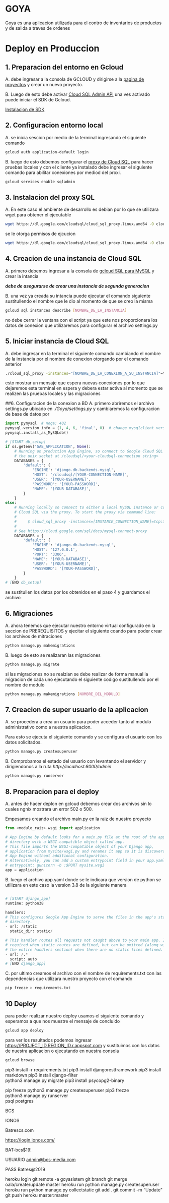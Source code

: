 # GOYA

Goya es una aplicacion utilizada para el contro de inventarios de productos y de salida a traves de ordenes

# Deploy en Produccion
## 1. Preparacion del entorno en Gcloud

A. debe ingresar a la consola de GCLOUD y dirigirse a la [pagina de proyectos](https://console.cloud.google.com/projectselector2/home/dashboard?hl=es-419&_ga=2.57351530.1519666507.1603669465-840240528.1584889811) y crear un nuevo proyecto.

B. Luego de esto debe activar  [Cloud SQL Admin API](https://console.cloud.google.com/flows/enableapi?apiid=sqladmin.googleapis.com&hl=es-419&_ga=2.265369295.1519666507.1603669465-840240528.1584889811) una ves activado puede iniciar el SDK de Gcloud.

[Instalacion de SDK](https://cloud.google.com/sdk/docs/install?hl=es-419)

## 2. Configuracion entorno local

A. se inicia sescion por medio de la terminal ingresando el siguiente comando

```bash
gcloud auth application-default login
```

B. luego de esto debemos configurar el [proxy de Cloud SQL](https://cloud.google.com/sql/docs/mysql/sql-proxy?hl=es-419) para hacer pruebas locales y con el cliente ya instalado debe ingresar el siguiente comando para abilitar conexiones por mediod del proxi.

```bash
gcloud services enable sqladmin
```

## 3. Instalacion del proxy SQL

A. En este caso el ambiente de desarrollo es debian por lo que se utilizara wget para obtener el ejecutable 

```bash 
wget https://dl.google.com/cloudsql/cloud_sql_proxy.linux.amd64 -O cloud_sql_proxy
```

se le otorga permisos de ejcucion 

```bash
wget https://dl.google.com/cloudsql/cloud_sql_proxy.linux.amd64 -O cloud_sql_proxy
```

## 4. Creacion de una instancia de Cloud SQL

A. primero debemos ingresar a la consola de [gcloud SQL  para MySQL](https://cloud.google.com/sql/docs/mysql/create-instance?hl=es-419) y crear la intancia

***debe de asegurarse de crear una instancia de segunda generacion***

B. una vez ya creada su intancia puede ejecutar el comando siguiente sustitullendo el nombre que le dio al momento de que se creo la misma

```bash
gcloud sql instances describe [NOMBRE_DE_LA_INSTANCIA]
```
no debe cerrar la ventana con el script ya que este nos proporcionara los datos de conexion que utilizaremos para configurar el archivo settings.py

## 5. Iniciar instancia de Cloud SQL 
A. debe ingresar en la terminal el siguiente comando cambiando el nombre de la instancia por el nombre de conexion otorgando por el comando anterior
```bash
./cloud_sql_proxy -instances="[NOMBRE_DE_LA_CONEXION_A_SU_INSTANCIA]"=tcp:3306
```
esto mostrar un mensaje que espera nuevas conexiones por lo que dejaremos esta terminal en espera y debera estar activa al momento que se realizen las pruebas locales y las migraciones

##6. Configuracion de la conexion a BD
A. primero abriremos el archivo settings.py ubicado en *./Goya/settings.py* y cambiaremos la configuracion de base de datos por 

```python
import pymysql  # noqa: 402
pymysql.version_info = (1, 4, 6, 'final', 0)  # change mysqlclient version
pymysql.install_as_MySQLdb()

# [START db_setup]
if os.getenv('GAE_APPLICATION', None):
    # Running on production App Engine, so connect to Google Cloud SQL using
    # the unix socket at /cloudsql/<your-cloudsql-connection string>
    DATABASES = {
        'default': {
            'ENGINE': 'django.db.backends.mysql',
            'HOST': '/cloudsql/[YOUR-CONNECTION-NAME]',
            'USER': '[YOUR-USERNAME]',
            'PASSWORD': '[YOUR-PASSWORD]',
            'NAME': '[YOUR-DATABASE]',
        }
    }
else:
    # Running locally so connect to either a local MySQL instance or connect to
    # Cloud SQL via the proxy. To start the proxy via command line:
    #
    #     $ cloud_sql_proxy -instances=[INSTANCE_CONNECTION_NAME]=tcp:3306
    #
    # See https://cloud.google.com/sql/docs/mysql-connect-proxy
    DATABASES = {
        'default': {
            'ENGINE': 'django.db.backends.mysql',
            'HOST': '127.0.0.1',
            'PORT': '3306',
            'NAME': '[YOUR-DATABASE]',
            'USER': '[YOUR-USERNAME]',
            'PASSWORD': '[YOUR-PASSWORD]',
        }
    }
# [END db_setup]
```

se sustitullen los datos por los obtenidos en el paso 4 y guardamos el archivo

## 6. Migraciones

A. ahora tenemos que ejecutar nuestro entorno virtual configurado en la seccion de PREREQUISITOS y ejecitar el siguiente coando para poder crear los archivos de mitraciones

```bash
python manage.py makemigrations
```
B. luego de esto se realizaran las migraciones
```bash
python manage.py migrate
```
si las migraciones no se realzian se debe realizar de forma manual la migracion de cada uno ejecutando el siguiente codigo sustitullendo por el nombre de modulo
```bash
python manage.py makemigrations [NOMBRE_DEL_MODULO]
```

## 7. Creacion de super usuario de la aplicacion
A. se procedera a crea un usuario para poder acceder tanto al modulo administrativo como a nuestra aplicacion.

Para esto se ejecuta el siguiente comando y se configura el usuario con los datos solicitados.

```bash
python manage.py createsuperuser
```
B. Comprobamos el estado del usuario con levantando el servidor y dirigiendonos a la ruta *http://localhost:8000/admin*
```bash
python manage.py runserver
```
## 8. Preparacion para el deploy
A. antes de hacer deplon en gcloud debemos crear dos archivos sin lo cuales ngnix mostrara un error 502 o 500.

Empesamos creando el archivo main.py en la raiz de nuestro proyecto 

```python 
from <modulo_raiz>.wsgi import application

# App Engine by default looks for a main.py file at the root of the app
# directory with a WSGI-compatible object called app.
# This file imports the WSGI-compatible object of your Django app,
# application from mysite/wsgi.py and renames it app so it is discoverable by
# App Engine without additional configuration.
# Alternatively, you can add a custom entrypoint field in your app.yaml:
# entrypoint: gunicorn -b :$PORT mysite.wsgi
app = application
```
B. luego el archivo app.yaml donde se le indicara que version de python se utilizara en este caso la version 3.8 de la siguiente manera
```python 

# [START django_app]
runtime: python38

handlers:
# This configures Google App Engine to serve the files in the app's static
# directory.
- url: /static
  static_dir: static/

# This handler routes all requests not caught above to your main app. It is
# required when static routes are defined, but can be omitted (along with
# the entire handlers section) when there are no static files defined.
- url: /.*
  script: auto
# [END django_app]
```
C. por ultimo creamos el archivo con el nombre de requirements.txt con las dependencias que utilizara nuestro proyecto con el comando 

```bash
pip freeze > requirements.txt
```

## 10 Deploy 

para poder realizar nuestro deploy usamos el siguiente comando y esperamos a que nos muestre el mensaje de concluido
```bash
gcloud app deploy
```
para ver los resultados podemos ingresar https://PROJECT_ID.REGION_ID.r.appspot.com y sustituimos con los datos de nuestra aplicacion o ejecutando en nuestra consola
```bash
gcloud browse
```
pip3 install -r requirements.txt
pip3 install djangorestframework 
pip3 install markdown
pip3 install django-filter    
python3  manage.py migrate 
pip3 install psycopg2-binary   

 pip freeze 
python3 manage.py createsuperuser
 pip3 frezze    
python3 manage.py runserver    
 psql postgres 

BCS

IONOS

Batrescs.com

https://login.ionos.com/

BAT-bcs$19!

USUARIO admin@bcs-media.com

PASS Batres@2019

heroku login
git:remote -a goyasistem
git branch
git merge oala/create/update master
heroku run python manage.py createsuperuser
heroku run python manage.py collectstatic
git add .
git commit -m “Update"
git push heroku master:master
